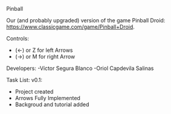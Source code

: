 Pinball

Our (and probably upgraded) version of the game Pinball Droid: https://www.classicgame.com/game/Pinball+Droid.

Controls:

- (<-) or Z for left Arrows
- (->) or M for right Arrow

Developers:
-Víctor Segura Blanco
-Oriol Capdevila Salinas

Task List:
v0.1:
   - Project created
   - Arrows Fully Implemented
   - Backgroud and tutorial added